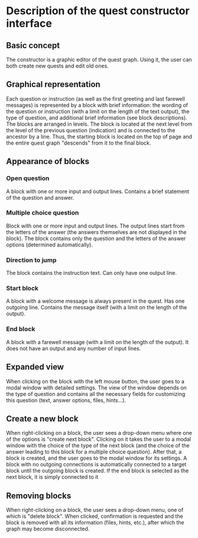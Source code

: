 # Description of the quest constructor interface
## Basic concept
The constructor is a graphic editor of the quest graph. Using it, the user can both create new quests and edit old ones.

## Graphical representation
Each question or instruction (as well as the first greeting and last farewell messages) is represented by a block with brief information: the wording of the question or instruction (with a limit on the length of the text output), the type of question, and additional brief information (see block descriptions). The blocks are arranged in levels. The block is located at the next level from the level of the previous question (indication) and is connected to the ancestor by a line. Thus, the starting block is located on the top of page and the entire quest graph "descends" from it to the final block.

## Appearance of blocks
### Open question
A block with one or more input and output lines. Contains a brief statement of the question and answer.

### Multiple choice question
Block with one or more input and output lines. The output lines start from the letters of the answer (the answers themselves are not displayed in the block). The block contains only the question and the letters of the answer options (determined automatically).

### Direction to jump
The block contains the instruction text. Can only have one output line.

### Start block
A block with a welcome message is always present in the quest. Has one outgoing line. Contains the message itself (with a limit on the length of the output).

### End block
A block with a farewell message (with a limit on the length of the output). It does not have an output and any number of input lines.

## Expanded view
When clicking on the block with the left mouse button, the user goes to a modal window with detailed settings. The view of the window depends on the type of question and contains all the necessary fields for customizing this question (text, answer options, files, hints...). 

## Create a new block
When right-clicking on a block, the user sees a drop-down menu where one of the options is "create next block". Clicking on it takes the user to a modal window with the choice of the type of the next block (and the choice of the answer leading to this block for a multiple choice question). After that, a block is created, and the user goes to the modal window for its settings. A block with no outgoing connections is automatically connected to a target block until the outgoing block is created. If the end block is selected as the next block, it is simply connected to it

## Removing blocks
When right-clicking on a block, the user sees a drop-down menu, one of which is "delete block". When clicked, confirmation is requested and the block is removed with all its information (files, hints, etc.), after which the graph may become disconnected.
